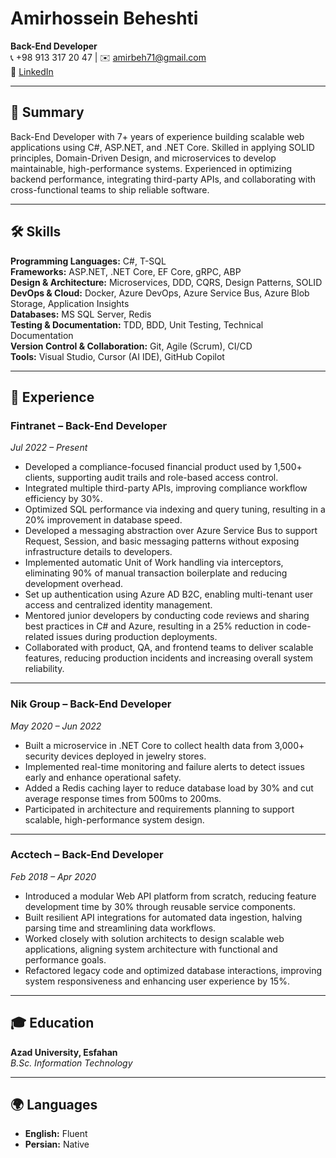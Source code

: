 # Amirhossein Beheshti

**Back-End Developer**  
📞 +98 913 317 20 47 | ✉️ amirbeh71@gmail.com  
🔗 [LinkedIn](#) <!-- Replace with actual LinkedIn URL -->

---

## 🧠 Summary

Back-End Developer with 7+ years of experience building scalable web applications using C#, ASP.NET, and .NET Core. Skilled in applying SOLID principles, Domain-Driven Design, and microservices to develop maintainable, high-performance systems. Experienced in optimizing backend performance, integrating third-party APIs, and collaborating with cross-functional teams to ship reliable software.

---

## 🛠 Skills

**Programming Languages:** C#, T-SQL  
**Frameworks:** ASP.NET, .NET Core, EF Core, gRPC, ABP  
**Design & Architecture:** Microservices, DDD, CQRS, Design Patterns, SOLID  
**DevOps & Cloud:** Docker, Azure DevOps, Azure Service Bus, Azure Blob Storage, Application Insights  
**Databases:** MS SQL Server, Redis  
**Testing & Documentation:** TDD, BDD, Unit Testing, Technical Documentation  
**Version Control & Collaboration:** Git, Agile (Scrum), CI/CD  
**Tools:** Visual Studio, Cursor (AI IDE), GitHub Copilot

---

## 💼 Experience

### **Fintranet – Back-End Developer**  
*Jul 2022 – Present*  
- Developed a compliance-focused financial product used by 1,500+ clients, supporting audit trails and role-based access control.  
- Integrated multiple third-party APIs, improving compliance workflow efficiency by 30%.  
- Optimized SQL performance via indexing and query tuning, resulting in a 20% improvement in database speed.  
- Developed a messaging abstraction over Azure Service Bus to support Request, Session, and basic messaging patterns without exposing infrastructure details to developers.
- Implemented automatic Unit of Work handling via interceptors, eliminating 90% of manual transaction boilerplate and reducing development overhead.  
- Set up authentication using Azure AD B2C, enabling multi-tenant user access and centralized identity management.
- Mentored junior developers by conducting code reviews and sharing best practices in C# and Azure, resulting in a 25% reduction in code-related issues during production deployments.
- Collaborated with product, QA, and frontend teams to deliver scalable features, reducing production incidents and increasing overall system reliability.

---

### **Nik Group – Back-End Developer**  
*May 2020 – Jun 2022*  
- Built a microservice in .NET Core to collect health data from 3,000+ security devices deployed in jewelry stores.  
- Implemented real-time monitoring and failure alerts to detect issues early and enhance operational safety.  
- Added a Redis caching layer to reduce database load by 30% and cut average response times from 500ms to 200ms.  
- Participated in architecture and requirements planning to support scalable, high-performance system design.

---

### **Acctech – Back-End Developer**  
*Feb 2018 – Apr 2020*  
- Introduced a modular Web API platform from scratch, reducing feature development time by 30% through reusable service components.
- Built resilient API integrations for automated data ingestion, halving parsing time and streamlining data workflows.  
- Worked closely with solution architects to design scalable web applications, aligning system architecture with functional and performance goals.  
- Refactored legacy code and optimized database interactions, improving system responsiveness and enhancing user experience by 15%.

---

## 🎓 Education

**Azad University, Esfahan**  
*B.Sc. Information Technology*

---

## 🌍 Languages

- **English:** Fluent  
- **Persian:** Native
